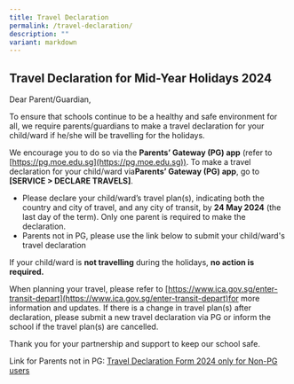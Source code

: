 ```yaml
---
title: Travel Declaration
permalink: /travel-declaration/
description: ""
variant: markdown
---
```

Travel Declaration for Mid-Year Holidays 2024
-------

Dear Parent/Guardian,

To ensure that schools continue to be a healthy and safe environment for all, we require parents/guardians to make a travel declaration for your child/ward if he/she will be travelling for the holidays.

We encourage you to do so via the **Parents’ Gateway (PG) app** (refer to [https://pg.moe.edu.sg](https://pg.moe.edu.sg)). To make a travel declaration for your child/ward via**Parents’ Gateway (PG) app**, go to **[SERVICE > DECLARE TRAVELS]**. 

* Please declare your child/ward’s travel plan(s), indicating both the country and city of travel, and any city of transit, by **24 May 2024** (the last day of the term). Only one parent is required to make the declaration.  
* Parents not in PG, please use the link below to submit your child/ward's travel declaration 

If your child/ward is **not travelling** during the holidays, **no action is required.**

When planning your travel, please refer to [https://www.ica.gov.sg/enter-transit-depart](https://www.ica.gov.sg/enter-transit-depart)for more information and updates. If there is a change in travel plan(s) after declaration, please submit a new travel declaration via PG or inform the school if the travel plan(s) are cancelled. 

Thank you for your partnership and support to keep our school safe.



Link for Parents not in PG: [Travel Declaration Form 2024 only for Non-PG users](https://form.gov.sg/6461c57c1af9a80012cbb53d)